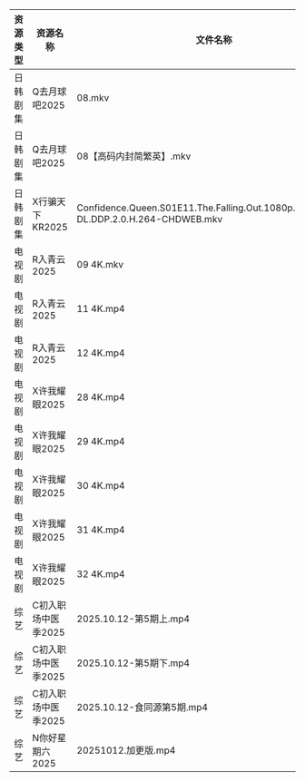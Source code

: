 | 资源类型 | 资源名称         | 文件名称                                                                               | 分享链接                                 | 更新时间                |
| ---- | ------------ | ---------------------------------------------------------------------------------- | ------------------------------------ | ------------------- |
| 日韩剧集 | Q去月球吧2025    | 08.mkv                                                                             | https://pan.quark.cn/s/a1632c441381  | 2025-10-12 12:24:54 |
| 日韩剧集 | Q去月球吧2025    | 08【高码内封简繁英】.mkv                                                                    | https://pan.quark.cn/s/a1632c441381  | 2025-10-12 12:24:56 |
| 日韩剧集 | X行骗天下KR2025  | Confidence.Queen.S01E11.The.Falling.Out.1080p.AMZN.WEB-DL.DDP.2.0.H.264-CHDWEB.mkv | https://pan.quark.cn/s/463fe5d8abf1  | 2025-10-12 01:28:06 |
| 电视剧  | R入青云2025     | 09 4K.mkv                                                                          | https://www.alipan.com/s/7kV94cu2ZMy | 2025-10-12 16:04:40 |
| 电视剧  | R入青云2025     | 11 4K.mp4                                                                          | https://www.alipan.com/s/7kV94cu2ZMy | 2025-10-12 16:04:39 |
| 电视剧  | R入青云2025     | 12 4K.mp4                                                                          | https://www.alipan.com/s/7kV94cu2ZMy | 2025-10-12 16:04:39 |
| 电视剧  | X许我耀眼2025    | 28 4K.mp4                                                                          | https://www.alipan.com/s/kZBrzfKxPFa | 2025-10-12 16:05:14 |
| 电视剧  | X许我耀眼2025    | 29 4K.mp4                                                                          | https://www.alipan.com/s/kZBrzfKxPFa | 2025-10-12 16:05:14 |
| 电视剧  | X许我耀眼2025    | 30 4K.mp4                                                                          | https://www.alipan.com/s/kZBrzfKxPFa | 2025-10-12 16:05:13 |
| 电视剧  | X许我耀眼2025    | 31 4K.mp4                                                                          | https://www.alipan.com/s/kZBrzfKxPFa | 2025-10-12 16:05:13 |
| 电视剧  | X许我耀眼2025    | 32 4K.mp4                                                                          | https://www.alipan.com/s/kZBrzfKxPFa | 2025-10-12 16:05:12 |
| 综艺   | C初入职场中医季2025 | 2025.10.12-第5期上.mp4                                                                | https://pan.quark.cn/s/869074432f49  | 2025-10-12 16:19:49 |
| 综艺   | C初入职场中医季2025 | 2025.10.12-第5期下.mp4                                                                | https://pan.quark.cn/s/869074432f49  | 2025-10-12 16:19:52 |
| 综艺   | C初入职场中医季2025 | 2025.10.12-食同源第5期.mp4                                                              | https://pan.quark.cn/s/869074432f49  | 2025-10-12 16:19:46 |
| 综艺   | N你好星期六2025   | 20251012.加更版.mp4                                                                   | https://www.alipan.com/s/g3wrHTFCcWV | 2025-10-12 13:05:24 |

